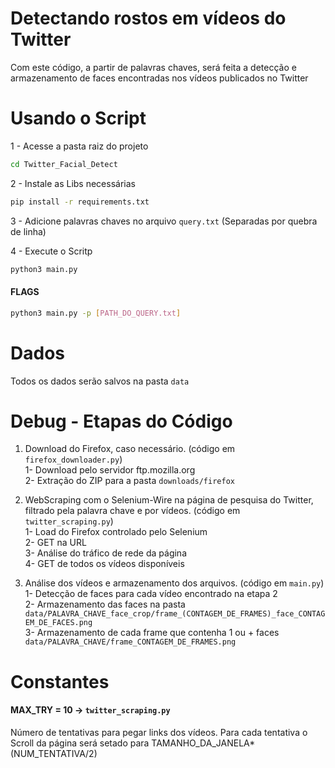 # Detectando rostos em vídeos do Twitter

Com este código, a partir de palavras chaves, será feita a detecção e armazenamento de faces encontradas nos vídeos publicados no Twitter

# Usando o Script

1 - Acesse a pasta raiz do projeto

```sh
cd Twitter_Facial_Detect
```

2 - Instale as Libs necessárias

```sh
pip install -r requirements.txt
```

3 - Adicione palavras chaves no arquivo ``query.txt`` (Separadas por quebra de linha)

4 - Execute o Scritp

```sh
python3 main.py
```

#### FLAGS

```sh
python3 main.py -p [PATH_DO_QUERY.txt]
```

# Dados

Todos os dados serão salvos na pasta ``data``

# Debug - Etapas do Código

1. Download do Firefox, caso necessário. (código em ``firefox_downloader.py``)</br>
    1- Download pelo servidor ftp.mozilla.org</br>
    2- Extração do ZIP para a pasta ``downloads/firefox``
    
2. WebScraping com o Selenium-Wire na página de pesquisa do Twitter, filtrado pela palavra chave e por vídeos. (código em ``twitter_scraping.py``)</br>
    1- Load do Firefox controlado pelo Selenium</br>
    2- GET na URL</br>
    3- Análise do tráfico de rede da página</br>
    4- GET de todos os vídeos disponíveis
    
3. Análise dos vídeos e armazenamento dos arquivos. (código em ``main.py``)</br>
    1- Detecção de faces para cada vídeo encontrado na etapa 2</br>
    2- Armazenamento das faces na pasta ``data/PALAVRA_CHAVE_face_crop/frame_(CONTAGEM_DE_FRAMES)_face_CONTAGEM_DE_FACES.png``</br>
    3- Armazenamento de cada frame que contenha 1 ou + faces ``data/PALAVRA_CHAVE/frame_CONTAGEM_DE_FRAMES.png``

# Constantes

#### MAX_TRY = 10 -> ``twitter_scraping.py``
Número de tentativas para pegar links dos vídeos. Para cada tentativa o Scroll da página será setado para TAMANHO_DA_JANELA*(NUM_TENTATIVA/2)


